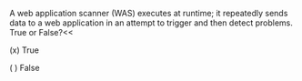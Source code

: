 A web application scanner (WAS) executes at runtime; it repeatedly sends data to a web application in an attempt to trigger and then detect problems. True or False?<<

(x) True

( ) False
